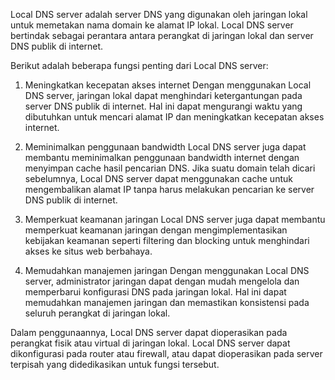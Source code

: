 Local DNS server adalah server DNS yang digunakan oleh jaringan lokal untuk memetakan nama domain ke alamat IP lokal. Local DNS server bertindak sebagai perantara antara perangkat di jaringan lokal dan server DNS publik di internet.

Berikut adalah beberapa fungsi penting dari Local DNS server:

1.  Meningkatkan kecepatan akses internet Dengan menggunakan Local DNS server, jaringan lokal dapat menghindari ketergantungan pada server DNS publik di internet. Hal ini dapat mengurangi waktu yang dibutuhkan untuk mencari alamat IP dan meningkatkan kecepatan akses internet.
    
2.  Meminimalkan penggunaan bandwidth Local DNS server juga dapat membantu meminimalkan penggunaan bandwidth internet dengan menyimpan cache hasil pencarian DNS. Jika suatu domain telah dicari sebelumnya, Local DNS server dapat menggunakan cache untuk mengembalikan alamat IP tanpa harus melakukan pencarian ke server DNS publik di internet.
    
3.  Memperkuat keamanan jaringan Local DNS server juga dapat membantu memperkuat keamanan jaringan dengan mengimplementasikan kebijakan keamanan seperti filtering dan blocking untuk menghindari akses ke situs web berbahaya.
    
4.  Memudahkan manajemen jaringan Dengan menggunakan Local DNS server, administrator jaringan dapat dengan mudah mengelola dan memperbarui konfigurasi DNS pada jaringan lokal. Hal ini dapat memudahkan manajemen jaringan dan memastikan konsistensi pada seluruh perangkat di jaringan lokal.
    

Dalam penggunaannya, Local DNS server dapat dioperasikan pada perangkat fisik atau virtual di jaringan lokal. Local DNS server dapat dikonfigurasi pada router atau firewall, atau dapat dioperasikan pada server terpisah yang didedikasikan untuk fungsi tersebut.